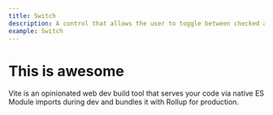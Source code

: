 ```yaml
---
title: Switch
description: A control that allows the user to toggle between checked and not checked.
example: Switch
---
```


# This is awesome

Vite is an opinionated web dev build tool that serves your code via native ES Module imports during dev and bundles it with Rollup for production.